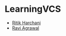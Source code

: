 # LearningVCS

- [Ritik Harchani](https://github.com/harchani-ritik)
- [Ravi Agrawal](https://github.com/rox99/LearningVCS)
